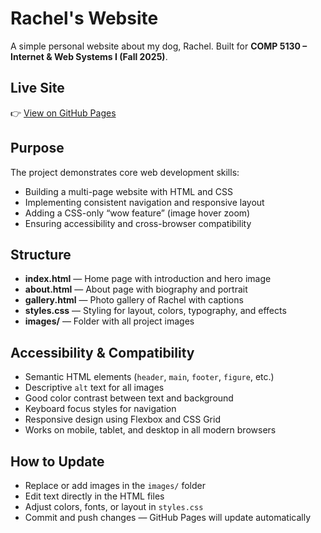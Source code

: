 # Rachel's Website

A simple personal website about my dog, Rachel. Built for **COMP 5130 – Internet & Web Systems I (Fall 2025)**.

## Live Site

👉 [View on GitHub Pages](https://bryan-champagne.github.io/dog-website/)

## Purpose

The project demonstrates core web development skills:

- Building a multi-page website with HTML and CSS
- Implementing consistent navigation and responsive layout
- Adding a CSS-only “wow feature” (image hover zoom)
- Ensuring accessibility and cross-browser compatibility

## Structure

- **index.html** — Home page with introduction and hero image
- **about.html** — About page with biography and portrait
- **gallery.html** — Photo gallery of Rachel with captions
- **styles.css** — Styling for layout, colors, typography, and effects
- **images/** — Folder with all project images

## Accessibility & Compatibility

- Semantic HTML elements (`header`, `main`, `footer`, `figure`, etc.)
- Descriptive `alt` text for all images
- Good color contrast between text and background
- Keyboard focus styles for navigation
- Responsive design using Flexbox and CSS Grid
- Works on mobile, tablet, and desktop in all modern browsers

## How to Update

- Replace or add images in the `images/` folder
- Edit text directly in the HTML files
- Adjust colors, fonts, or layout in `styles.css`
- Commit and push changes — GitHub Pages will update automatically
